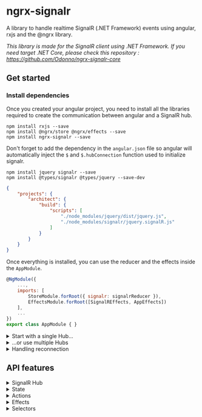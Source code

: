 # ngrx-signalr

A library to handle realtime SignalR (.NET Framework) events using angular, rxjs and the @ngrx library.

*This library is made for the SignalR client using .NET Framework. If you need target .NET Core, please check this repository : https://github.com/Odonno/ngrx-signalr-core*

## Get started

### Install dependencies

Once you created your angular project, you need to install all the libraries required to create the communication between angular and a SignalR hub.

```
npm install rxjs --save
npm install @ngrx/store @ngrx/effects --save
npm install ngrx-signalr --save
```

Don't forget to add the dependency in the `angular.json` file so angular will automatically inject the `$` and `$.hubConnection` function used to initialize signalr.

```
npm install jquery signalr --save
npm install @types/signalr @types/jquery --save-dev
```

```json
{
    "projects": {
        "architect": {
            "build": {
                "scripts": [
                    "./node_modules/jquery/dist/jquery.js",
                    "./node_modules/signalr/jquery.signalR.js"
                ]
            }
        }
    }
}
```

Once everything is installed, you can use the reducer and the effects inside the `AppModule`.

```js
@NgModule({
    ...,
    imports: [
        StoreModule.forRoot({ signalr: signalrReducer }),
        EffectsModule.forRoot([SignalREffects, AppEffects])
    ],
    ...
})
export class AppModule { }
```

<details>
<summary>Start with a single Hub...</summary>
<br>

First, you will start the application by dispatching the creation of one Hub.

```ts
// TODO : your hub definition
const hub = {
    hubName: 'hub name',
    url: 'https://localhost/path'
};

this.store.dispatch(
    createSignalRHub(hub)
);
```

Then you will create an effect to start listening to events before starting the Hub.

```ts
initRealtime$ = createEffect(() => 
    this.actions$.pipe(
        ofType(SIGNALR_HUB_UNSTARTED),
        mergeMapHubToAction(({ hub }) => {
            // TODO : add event listeners
            const whenEvent$ = hub.on('eventName').pipe(
                map(x => createAction(x))
            );

            return merge(
                whenEvent$,
                of(startSignalRHub(hub))
            );
        })
    )
);
```

You can also send events at anytime.

```ts
sendEvent$ = createEffect(() => 
    this.actions$.pipe(
        ofType(SEND_EVENT), // TODO : create a custom action
        mergeMap(({ params }) => {
            const hub = findHub(timeHub);
            if (!hub) {
                return of(hubNotFound(timeHub));
            }

            // TODO : send event to the hub
            return hub.send('eventName', params).pipe(
                map(_ => sendEventFulfilled()),
                catchError(error => of(sendEventFailed(error)))
            );
        })
    )
);
```

</details>

<details>
<summary>...or use multiple Hubs</summary>
<br>

Now, start with multiple hubs at a time.

```ts
// simplified hub creation
const dispatchHubCreation = (hub) => this.store.dispatch(createSignalRHub(hub));

const hub1 = {}; // define hubName and url
const hub2 = {}; // define hubName and url
const hub3 = {}; // define hubName and url

dispatchHubCreation(hub1);
dispatchHubCreation(hub2);
dispatchHubCreation(hub3);
```

You will then initialize your hubs in the same way but you need to know which one is initialized.

```ts
const hub1 = {}; // define hubName and url
const hub2 = {}; // define hubName and url

initHubOne$ = createEffect(() => 
    this.actions$.pipe(
        ofType(SIGNALR_HUB_UNSTARTED),
        ofHub(hub1),
        mergeMapHubToAction(({ action, hub }) => {
            // TODO : init hub 1
        })
    )
);

initHubTwo$ = createEffect(() => 
    this.actions$.pipe(
        ofType(SIGNALR_HUB_UNSTARTED),
        ofHub(hub2),
        mergeMapHubToAction(({ action, hub }) => {
            // TODO : init hub 2
        })
    )
);
```

And then you can start your app when all hubs are connected the first time.

```ts
appStarted$ = createEffect(() => 
    this.store.pipe(
        select(selectAreAllHubsConnected),
        filter(areAllHubsConnected => !!areAllHubsConnected),
        first(),
        map(_ => of(appStarted())) // TODO : create a custom action when hubs are connected
    )
);
```

</details>

<details>
<summary>Handling reconnection</summary>
<br>

By design in .NET Framework, a SignalR client will attempt to reconnect to the server automatically until a specified threshold time is reached. Until we reached this limit (of 30 seconds by default), the hub is in `reconnecting` mode. After that, the hub switch to `disconnected` mode and no further attempt is made to reconnect.

So, if you want to reconnect to the hub in `disconnected` state, you have to handle it manually by writing an `effect`.

```ts
// try to reconnect every 10s (when the navigator is online)
whenDisconnected$ = createReconnectEffect(this.actions$, 10 * 1000);
```

In this example, we apply a periodic reconnection attempt every 10 seconds when the hub is `disconnected` and when there is a network connection.

Of course, you can write your own `Effect` to you have the benefit to write your own reconnection pattern (periodic retry, exponential retry, etc..).

</details>

## API features

<details>
<summary>SignalR Hub</summary>
<br>

The SignalR Hub is an abstraction of the hub connection. It contains function you can use to:

* start the connection
* listen to events emitted
* send a new event

```ts
interface ISignalRHub {
    hubName: string;
    url?: string;
    options?: SignalR.ConnectionOptions;
    extendedOptions?: SignalRExtendedConnectionOptions;

    constructor(hubName: string, url?: string, useSharedConnection?: boolean);

    start$: Observable<void>;
    stop$: Observable<void>;
    state$: Observable<string>;
    error$: Observable<SignalR.ConnectionError>;

    start(options?: SignalR.ConnectionOptions, extendedOptions?: SignalRExtendedConnectionOptions): Observable<void>;
    stop(async?: boolean, notifyServer?: boolean): Observable<void>;
    on<T>(eventName: string): Observable<T>;
    send(methodName: string, ...args: any[]): Observable<any>;
    hasSubscriptions(): boolean;
}
```

You can find an existing hub by its name and url.

```ts
function findHub(hubName: string, url?: string): ISignalRHub | undefined;
function findHub({ hubName, url }: {
    hubName: string;
    url?: string;
}): ISignalRHub | undefined;
```

And create a new hub.

```ts
function createHub(hubName: string, url?: string, useSharedConnection?: boolean): ISignalRHub;
```

</details>

<details>
<summary>State</summary>
<br>

The state contains all existing hubs that was created with their according status (unstarted, connecting, connected, disconnected, reconnecting).

```ts
const unstarted = "unstarted";
const connecting = "connecting";
const connected = "connected";
const disconnected = "disconnected";
const reconnecting = "reconnecting";

type SignalRHubState = 
    | typeof unstarted 
    | typeof connecting 
    | typeof connected 
    | typeof disconnected 
    | typeof reconnecting;

type SignalRHubStatus = {
    hubName: string;
    url?: string;
    state: SignalRHubState;
};
```

```ts
class BaseSignalRStoreState {
    hubStatuses: SignalRHubStatus[];
}
```

</details>

<details>
<summary>Actions</summary>
<br>

`createSignalRHub` will initialize a new hub connection but it won't start the connection so you can create event listeners.

```ts
const createSignalRHub = createAction(
    '@ngrx/signalr/createHub',
    props<{ hubName: string, url?: string, useSharedConnection?: boolean }>()
);
```

`startSignalRHub` will start the hub connection so you can send and receive events.

```ts
const startSignalRHub = createAction(
    '@ngrx/signalr/startHub',
    props<{ hubName: string, url?: string, options?: SignalR.ConnectionOptions, extendedOptions?: SignalRExtendedConnectionOptions }>()
);
```

`stopSignalRHub` will stop the hub connection.

```ts
export const stopSignalRHub = createAction(
    '@ngrx/signalr/stopHub',
    props<{hubName: string, url?: string, async?: boolean, notifyServer?: boolean}>()
)
```

`hubNotFound` can be used when you do retrieve your SignalR hub based on its name and url.

```ts
export const hubNotFound = createAction(
    '@ngrx/signalr/hubNotFound',
    props<{ hubName: string, url: string }>()
);
```

</details>

<details>
<summary>Effects</summary>
<br>

```ts
// create hub automatically
createHub$;
```

```ts
// listen to start result (success/fail)
// listen to change connection state (connecting, connected, disconnected, reconnecting)
// listen to hub error
beforeStartHub$;
```

```ts
// start hub automatically
startHub$;
```
```ts
// stop hub 
stopHub$;
```

</details>

<details>
<summary>Selectors</summary>
<br>

```ts
// used to select all hub statuses in state
const hubStatuses$ = store.pipe(
    select(selectHubsStatuses)
);

// used to select a single hub status based on its name and url
const hubStatus$ = store.pipe(
    select(selectHubStatus, { hubName, url })
);

// used to know if all hubs are connected
const areAllHubsConnected$ = store.pipe(
    select(selectAreAllHubsConnected)
);

// used to know when a hub is in a particular state
const hasHubState$ = store.pipe(
    select(selectHasHubState, { hubName, url, state })
);
```

</details>